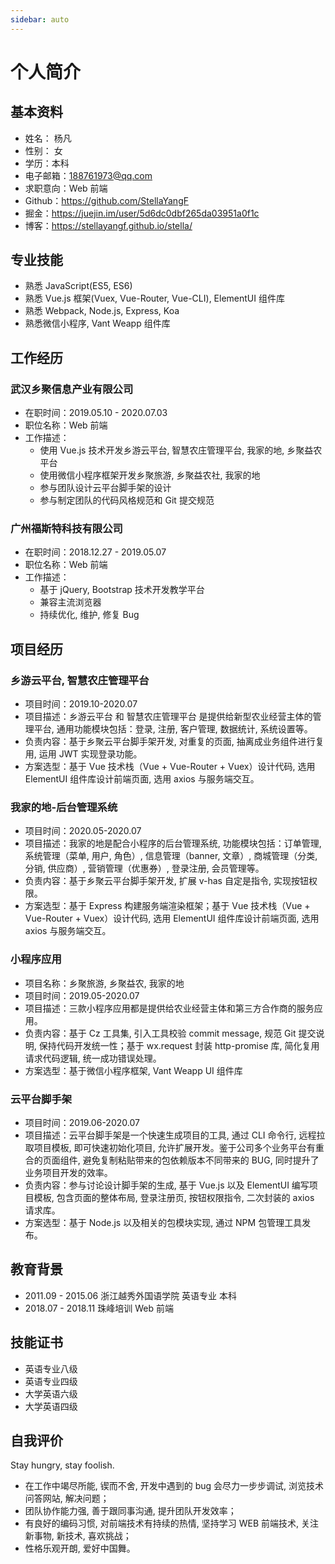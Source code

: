 ```yaml
---
sidebar: auto
---
```

# 个人简介

## 基本资料


* 姓名： 杨凡
* 性别： 女
* 学历：本科
* 电子邮箱：188761973@qq.com
* 求职意向：Web 前端
* Github：https://github.com/StellaYangF
* 掘金：https://juejin.im/user/5d6dc0dbf265da03951a0f1c
* 博客：https://stellayangf.github.io/stella/


## 专业技能


- 熟悉 JavaScript(ES5, ES6)
- 熟悉 Vue.js 框架(Vuex, Vue-Router, Vue-CLI), ElementUI 组件库
- 熟悉 Webpack, Node.js, Express, Koa
- 熟悉微信小程序, Vant Weapp 组件库


## 工作经历


### 武汉乡聚信息产业有限公司

- 在职时间：2019.05.10 - 2020.07.03
- 职位名称：Web 前端
- 工作描述：
    - 使用 Vue.js 技术开发乡游云平台, 智慧农庄管理平台, 我家的地, 乡聚益农平台
    - 使用微信小程序框架开发乡聚旅游, 乡聚益农社, 我家的地
    - 参与团队设计云平台脚手架的设计
    - 参与制定团队的代码风格规范和 Git 提交规范

### 广州福斯特科技有限公司

- 在职时间：2018.12.27 - 2019.05.07
- 职位名称：Web 前端
- 工作描述：
    - 基于 jQuery, Bootstrap 技术开发教学平台
    - 兼容主流浏览器
    - 持续优化, 维护, 修复 Bug 

## 项目经历


### 乡游云平台, 智慧农庄管理平台

- 项目时间：2019.10-2020.07
- 项目描述：乡游云平台 和 智慧农庄管理平台 是提供给新型农业经营主体的管理平台, 通用功能模块包括：登录, 注册, 客户管理, 数据统计, 系统设置等。
- 负责内容：基于乡聚云平台脚手架开发, 对重复的页面, 抽离成业务组件进行复用, 运用 JWT 实现登录功能。
- 方案选型：基于 Vue 技术栈（Vue + Vue-Router + Vuex）设计代码, 选用 ElementUI 组件库设计前端页面, 选用 axios 与服务端交互。

### 我家的地-后台管理系统

- 项目时间：2020.05-2020.07
- 项目描述：我家的地是配合小程序的后台管理系统, 功能模块包括：订单管理, 系统管理（菜单, 用户, 角色）, 信息管理（banner, 文章）, 商城管理（分类, 分销, 供应商）, 营销管理（优惠券）, 登录注册, 会员管理等。
- 负责内容：基于乡聚云平台脚手架开发, 扩展 v-has 自定是指令, 实现按钮权限。
- 方案选型：基于 Express 构建服务端渲染框架；基于 Vue 技术栈（Vue + Vue-Router + Vuex）设计代码, 选用 ElementUI 组件库设计前端页面, 选用 axios 与服务端交互。 

### 小程序应用

- 项目名称：乡聚旅游, 乡聚益农, 我家的地
- 项目时间：2019.05-2020.07
- 项目描述：三款小程序应用都是提供给农业经营主体和第三方合作商的服务应用。
- 负责内容：基于 Cz 工具集, 引入工具校验 commit message, 规范 Git 提交说明, 保持代码开发统一性；基于 wx.request 封装 http-promise 库, 简化复用请求代码逻辑, 统一成功错误处理。
- 方案选型：基于微信小程序框架, Vant Weapp UI 组件库

### 云平台脚手架

- 项目时间：2019.06-2020.07
- 项目描述：云平台脚手架是一个快速生成项目的工具, 通过 CLI 命令行, 远程拉取项目模板, 即可快速初始化项目, 允许扩展开发。鉴于公司多个业务平台有重合的页面组件, 避免复制粘贴带来的包依赖版本不同带来的 BUG, 同时提升了业务项目开发的效率。
- 负责内容：参与讨论设计脚手架的生成, 基于 Vue.js 以及 ElementUI 编写项目模板, 包含页面的整体布局, 登录注册页, 按钮权限指令, 二次封装的 axios 请求库。
- 方案选型：基于 Node.js 以及相关的包模块实现, 通过 NPM 包管理工具发布。
  
## 教育背景

* 2011.09 - 2015.06 浙江越秀外国语学院  英语专业 本科
* 2018.07 - 2018.11 珠峰培训          Web 前端

## 技能证书


- 英语专业八级
- 英语专业四级
- 大学英语六级
- 大学英语四级

## 自我评价


Stay hungry, stay foolish.

- 在工作中竭尽所能, 锲而不舍, 开发中遇到的 bug 会尽力一步步调试, 浏览技术问答网站, 解决问题；
- 团队协作能力强, 善于跟同事沟通, 提升团队开发效率；
- 有良好的编码习惯, 对前端技术有持续的热情, 坚持学习 WEB 前端技术, 关注新事物, 新技术, 喜欢挑战；
- 性格乐观开朗,  爱好中国舞。

